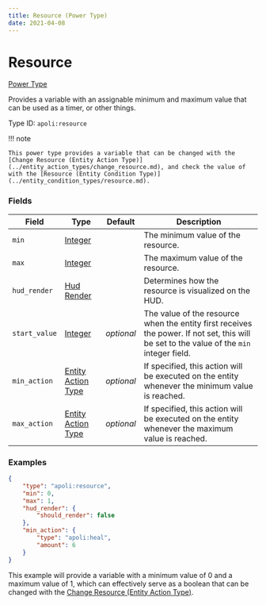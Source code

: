 ```yaml
---
title: Resource (Power Type)
date: 2021-04-08
---
```


# Resource

[Power Type](../power_types.md)

Provides a variable with an assignable minimum and maximum value that can be used as a timer, or other things.

Type ID: `apoli:resource`

!!! note

    This power type provides a variable that can be changed with the [Change Resource (Entity Action Type)](../entity_action_types/change_resource.md), and check the value of with the [Resource (Entity Condition Type)](../entity_condition_types/resource.md).

### Fields

Field  | Type | Default | Description
-------|------|---------|------------
`min` | [Integer](../data_types/integer.md) | | The minimum value of the resource.
`max` | [Integer](../data_types/integer.md) | | The maximum value of the resource.
`hud_render` | [Hud Render](../data_types/hud_render.md) | | Determines how the resource is visualized on the HUD.
`start_value` | [Integer](../data_types/integer.md) | _optional_ | The value of the resource when the entity first receives the power. If not set, this will be set to the value of the `min` integer field.
`min_action` | [Entity Action Type](../entity_action_types.md) | _optional_ | If specified, this action will be executed on the entity whenever the minimum value is reached.
`max_action` | [Entity Action Type](../entity_action_types.md) | _optional_ | If specified, this action will be executed on the entity whenever the maximum value is reached.

### Examples

```json
{
	"type": "apoli:resource",
	"min": 0,
	"max": 1,
	"hud_render": {
		"should_render": false
	},
	"min_action": {
		"type": "apoli:heal",
		"amount": 6
	}
}
```

This example will provide a variable with a minimum value of 0 and a maximum value of 1, which can effectively serve as a boolean that can be changed with the [Change Resource (Entity Action Type)](../entity_action_types/change_resource.md).
